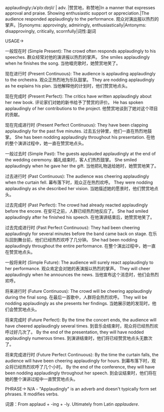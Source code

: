 applaudingly:/əˈplɔːdɪŋli/
| adv. |赞赏地，称赞地|In a manner that expresses approval and praise.  Showing enthusiastic support or appreciation.|The audience responded applaudingly to the performance.  观众对演出报以热烈的掌声。|Synonyms: approvingly, admiringly, enthusiastically|Antonyms: disapprovingly, critically, scornfully|词性:副词

USAGE->

一般现在时 (Simple Present):
The crowd often responds applaudingly to his speeches.  群众经常对他的演讲报以热烈的掌声。
She smiles applaudingly when he finishes the song. 当他唱完歌时，她赞赏地笑了。

现在进行时 (Present Continuous):
The audience is applauding applaudingly to the orchestra.  观众正热烈地为乐队鼓掌。
They are nodding applaudingly as he explains his plan.  当他解释他的计划时，他们赞赏地点头。

现在完成时 (Present Perfect):
The critics have written applaudingly about her new book.  评论家们对她的新书给予了赞赏的评价。
He has spoken applaudingly of her contributions to the project.  他赞赏地谈到了她对这个项目的贡献。


现在完成进行时 (Present Perfect Continuous):
They have been clapping applaudingly for the past five minutes.  过去五分钟里，他们一直在热烈地鼓掌。
She has been nodding applaudingly throughout his presentation.  在他的整个演讲过程中，她一直在赞赏地点头。


一般过去时 (Simple Past):
The guests applauded applaudingly at the end of the wedding ceremony.  婚礼结束时，客人们热烈鼓掌。
She smiled applaudingly when he gave her the gift.  当他把礼物送给她时，她赞赏地笑了。

过去进行时 (Past Continuous):
The audience was cheering applaudingly when the curtain fell.  幕布落下时，观众正在热烈欢呼。
They were nodding applaudingly as she described her vision.  当她描述她的愿景时，他们赞赏地点头。


过去完成时 (Past Perfect):
The crowd had already reacted applaudingly before the encore.  在安可之前，人群已经热烈地反应了。
She had smiled applaudingly after he finished his speech.  在他演讲结束后，她赞赏地笑了。


过去完成进行时 (Past Perfect Continuous):
They had been cheering applaudingly for several minutes before the band came back on stage.  在乐队回到舞台前，他们已经热烈欢呼了几分钟。
She had been nodding applaudingly throughout the entire performance.  在整个演出过程中，她一直在赞赏地点头。


一般将来时 (Simple Future):
The audience will surely react applaudingly to her performance.  观众肯定会对她的表演报以热烈的掌声。
They will cheer applaudingly when he announces the news.  当他宣布这个消息时，他们会热烈欢呼。


将来进行时 (Future Continuous):
The crowd will be cheering applaudingly during the final song.  在最后一首歌中，人群将会热烈欢呼。
They will be nodding applaudingly as she presents her findings.  当她展示她的发现时，他们会赞赏地点头。

将来完成时 (Future Perfect):
By the time the concert ends, the audience will have cheered applaudingly several times.  到音乐会结束时，观众将已经热烈欢呼过好几次了。
By the end of the presentation, they will have nodded applaudingly numerous times.  到演讲结束时，他们将已经赞赏地点头无数次了。

将来完成进行时 (Future Perfect Continuous):
By the time the curtain falls, the audience will have been cheering applaudingly for hours.  到幕布落下时，观众将已经热烈欢呼了几个小时。
By the end of the conference, they will have been nodding applaudingly throughout her speech.  到会议结束时，他们将在她的整个演讲过程中一直赞赏地点头。

PHRASE->
N/A -  "Applaudingly" is an adverb and doesn't typically form set phrases.  It modifies verbs.

词源：From applaud + -ing + -ly.  Ultimately from Latin *applaudere*.
